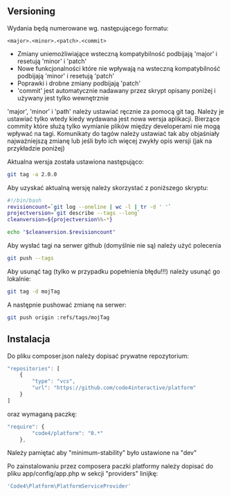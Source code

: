 Versioning
----------

Wydania będą numerowane wg. następującego formatu:

`<major>.<minor>.<patch>.<commit>`

* Zmiany uniemożliwiające wsteczną kompatybilność podbijają 'major' i resetują 'minor' i 'patch'
* Nowe funkcjonalności które nie wpływają na wsteczną kompatybilność podbijają 'minor' i resetują 'patch'
* Poprawki i drobne zmiany podbijają 'patch'
* 'commit' jest automatycznie nadawany przez skrypt opisany poniżej i używany jest tylko wewnętrznie

'major', 'minor' i 'path' należy ustawiać ręcznie za pomocą git tag.
Należy je ustawiać tylko wtedy kiedy wydawana jest nowa wersja aplikacji. Bierzące commity które służą tylko wymianie plików między developerami nie mogą wpływać na tagi.
Komunikaty do tagów należy ustawiać tak aby objaśniały najważniejszą zmianę lub jeśli było ich więcej zwykły opis wersji (jak na przykładzie poniżej)

Aktualna wersja została ustawiona następująco:

```bash
git tag -a 2.0.0
```

Aby uzyskać aktualną wersję należy skorzystać z poniższego skryptu:

```bash
#!/bin/bash
revisioncount=`git log --oneline | wc -l | tr -d ' '`
projectversion=`git describe --tags --long`
cleanversion=${projectversion%%-*}

echo "$cleanversion.$revisioncount"
```

Aby wysłać tagi na serwer github (domyślnie nie są) należy użyć polecenia

```bash
git push --tags
```

Aby usunąć tag (tylko w przypadku popełnienia błędu!!!) należy usunąć go lokalnie:

```bash
git tag -d mojTag
```

A następnie pushować zmianę na serwer:

```bash
git push origin :refs/tags/mojTag
```

Instalacja
----------

Do pliku composer.json należy dopisać prywatne repozytorium:

```javascript
"repositories": [
    {
        "type": "vcs",
        "url": "https://github.com/code4interactive/platform"
    }
]
```

oraz wymaganą paczkę:

```javascript
"require": {
		"code4/platform": "0.*"
	},
```

Należy pamiętać aby "minimum-stability" było ustawione na "dev"

Po zainstalowaniu przez composera paczki platformy należy dopisać do pliku app/config/app.php w sekcji "providers" linijkę:

```php
'Code4\Platform\PlatformServiceProvider'
```